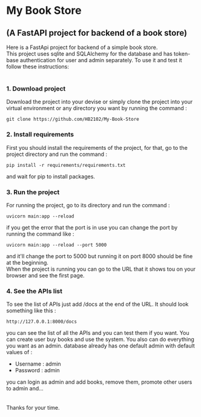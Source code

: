 # My Book Store

## (A FastAPI project for backend of a book store)

Here is a FastApi project for backend of a simple book store.  
This project uses sqlite and SQLAlchemy for the database and has token-base authentication for user and admin
separately.
To use it and test it follow these instructions:
<br><br>

### 1. Download project

Download the project into your devise or simply clone the project into your virtual environment or any directory
you want by running the
command :

```commandline
git clone https://github.com/HB2102/My-Book-Store
```

### 2. Install requirements

First you should install the requirements of the project, for that, go to the project directory and run the command :

```commandline
pip install -r requirements/requirements.txt
```

and wait for pip to install packages.

### 3. Run the project

For running the project, go to its directory and run the command :

```commandline
uvicorn main:app --reload
```

if you get the error that the port is in use you can change the port by running the command like :

```commandline
uvicorn main:app --reload --port 5000
```

and it'll change the port to 5000 but running it on port 8000 should be fine at the beginning.  
When the project is running you can go to the URL that it shows tou on your browser and see the first page.

### 4. See the APIs list

To see the list of APIs just add /docs at the end of the URL. It should look something like this :

```Url
http://127.0.0.1:8000/docs
```

you can see the list of all the APIs and you can test them if you want. You can create user buy books and use the
system.
You also can do everything you want as an admin. database already has one default admin with default values of :

- Username : admin
- Password : admin

you can login as admin and add books, remove them, promote other users to admin and...
<br><br><br>
Thanks for your time.
